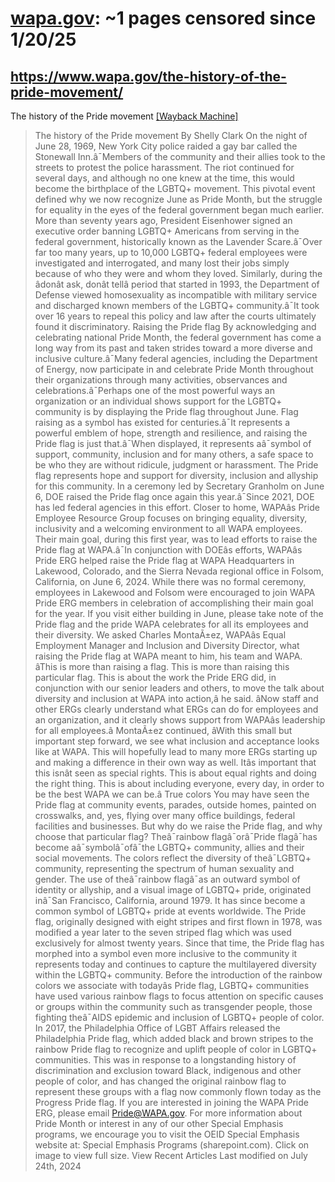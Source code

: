 



# [wapa.gov](wapa.gov): ~1 pages censored since 1/20/25

## https://www.wapa.gov/the-history-of-the-pride-movement/


The history of the Pride movement [[Wayback Machine]](https://web.archive.org/web/20240000000000*/https://www.wapa.gov/the-history-of-the-pride-movement/)

> The history of the Pride movement By Shelly Clark On the night of June 28, 1969, New York City police raided a gay bar called the Stonewall Inn.â¯Members of the community and their allies took to the streets to protest the police harassment. The riot continued for several days, and although no one knew at the time, this would become the birthplace of the LGBTQ+ movement. This pivotal event defined why we now recognize June as Pride Month, but the struggle for equality in the eyes of the federal government began much earlier. More than seventy years ago, President Eisenhower signed an executive order banning LGBTQ+ Americans from serving in the federal government, historically known as the Lavender Scare.â¯Over far too many years, up to 10,000 LGBTQ+ federal employees were investigated and interrogated, and many lost their jobs simply because of who they were and whom they loved. Similarly, during the âdonât ask, donât tellâ period that started in 1993, the Department of Defense viewed homosexuality as incompatible with military service and discharged known members of the LGBTQ+ community.â¯It took over 16 years to repeal this policy and law after the courts ultimately found it discriminatory. Raising the Pride flag By acknowledging and celebrating national Pride Month, the federal government has come a long way from its past and taken strides toward a more diverse and inclusive culture.â¯Many federal agencies, including the Department of Energy, now participate in and celebrate Pride Month throughout their organizations through many activities, observances and celebrations.â¯Perhaps one of the most powerful ways an organization or an individual shows support for the LGBTQ+ community is by displaying the Pride flag throughout June. Flag raising as a symbol has existed for centuries.â¯It represents a powerful emblem of hope, strength and resilience, and raising the Pride flag is just that.â¯When displayed, it represents aâ¯symbol of support, community, inclusion and for many others, a safe space to be who they are without ridicule, judgment or harassment. The Pride flag represents hope and support for diversity, inclusion and allyship for this community. In a ceremony led by Secretary Granholm on June 6, DOE raised the Pride flag once again this year.â¯Since 2021, DOE has led federal agencies in this effort. Closer to home, WAPAâs Pride Employee Resource Group focuses on bringing equality, diversity, inclusivity and a welcoming environment to all WAPA employees. Their main goal, during this first year, was to lead efforts to raise the Pride flag at WAPA.â¯In conjunction with DOEâs efforts, WAPAâs Pride ERG helped raise the Pride flag at WAPA Headquarters in Lakewood, Colorado, and the Sierra Nevada regional office in Folsom, California, on June 6, 2024. While there was no formal ceremony, employees in Lakewood and Folsom were encouraged to join WAPA Pride ERG members in celebration of accomplishing their main goal for the year. If you visit either building in June, please take note of the Pride flag and the pride WAPA celebrates for all its employees and their diversity. We asked Charles MontaÃ±ez, WAPAâs Equal Employment Manager and Inclusion and Diversity Director, what raising the Pride flag at WAPA meant to him, his team and WAPA. âThis is more than raising a flag. This is more than raising this particular flag. This is about the work the Pride ERG did, in conjunction with our senior leaders and others, to move the talk about diversity and inclusion at WAPA into action,â he said. âNow staff and other ERGs clearly understand what ERGs can do for employees and an organization, and it clearly shows support from WAPAâs leadership for all employees.â MontaÃ±ez continued, âWith this small but important step forward, we see what inclusion and acceptance looks like at WAPA. This will hopefully lead to many more ERGs starting up and making a difference in their own way as well. Itâs important that this isnât seen as special rights. This is about equal rights and doing the right thing. This is about including everyone, every day, in order to be the best WAPA we can be.â True colors You may have seen the Pride flag at community events, parades, outside homes, painted on crosswalks, and, yes, flying over many office buildings, federal facilities and businesses. But why do we raise the Pride flag, and why choose that particular flag? Theâ¯rainbow flagâ¯orâ¯Pride flagâ¯has become aâ¯symbolâ¯ofâ¯the LGBTQ+ community, allies and their social movements. The colors reflect the diversity of theâ¯LGBTQ+ community, representing the spectrum of human sexuality and gender. The use of theâ¯rainbow flagâ¯as an outward symbol of identity or allyship, and a visual image of LGBTQ+ pride, originated inâ¯San Francisco, California, around 1979. It has since become a common symbol of LGBTQ+ pride at events worldwide. The Pride flag, originally designed with eight stripes and first flown in 1978, was modified a year later to the seven striped flag which was used exclusively for almost twenty years. Since that time, the Pride flag has morphed into a symbol even more inclusive to the community it represents today and continues to capture the multilayered diversity within the LGBTQ+ community. Before the introduction of the rainbow colors we associate with todayâs Pride flag, LGBTQ+ communities have used various rainbow flags to focus attention on specific causes or groups within the community such as transgender people, those fighting theâ¯AIDS epidemic and inclusion of LGBTQ+ people of color. In 2017, the Philadelphia Office of LGBT Affairs released the Philadelphia Pride flag, which added black and brown stripes to the rainbow Pride flag to recognize and uplift people of color in LGBTQ+ communities. This was in response to a longstanding history of discrimination and exclusion toward Black, indigenous and other people of color, and has changed the original rainbow flag to represent these groups with a flag now commonly flown today as the Progress Pride flag. If you are interested in joining the WAPA Pride ERG, please email Pride@WAPA.gov. For more information about Pride Month or interest in any of our other Special Emphasis programs, we encourage you to visit the OEID Special Emphasis website at: Special Emphasis Programs (sharepoint.com). Click on image to view full size. View Recent Articles Last modified on July 24th, 2024